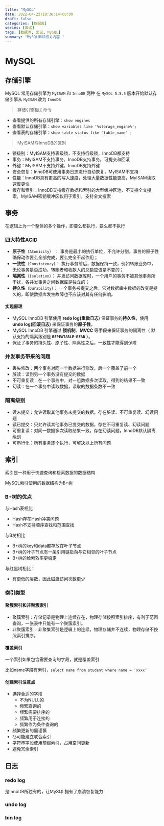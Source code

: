 ```yaml
---
title: "MySQL"
date: 2022-04-22T18:36:14+08:00
draft: false
categories: [数据库]
series: [面试]
tags: [数据库, 面试, MySQL]
summary: "MySQL面试相关内容."
---
```


# MySQL



## 存储引擎

MySQL 常用存储引擎为 `MyISAM` 和 `InnoDB` 两种
在 `MySQL 5.5.5` 版本开始默认存储引擎从 `MyISAM` 改为 `InnoDB`



> 存储引擎相关命令

- 查看提供的所有存储引擎：`show engines`
- 查看默认存储引擎：`show variables like '%storage_engine%';`
- 查看表的存储引擎：`show table status like "table_name" ;`



> MyISAM与InnoDB的区别

- 锁级别：MyISAM支持表级锁，不支持行级锁，InnoDB都支持
- 事务：MyISAM不支持事务，InnoDB支持事务，可提交和回滚
- 外键：MyISAM不支持外键，InnoDB支持外键
- 安全恢复：InnoDB可使用事务日志进行自动恢复，MyISAM不支持
- 性能：InnoDB具有更高的写入速度，处理大量数据性能更高，MyISAM读取速度更快
- 缓存和索引：InnoDB支持缓存数据和索引的大型缓冲区池，不支持全文搜索，MyISAM密钥缓冲区仅用于索引，支持全文搜索



## 事务

在逻辑上为一个整体的多个操作，即要么都执行，要么都不执行

### 四大特性ACID

- **原子性**（`Atomicity`） ： 事务是最小的执行单位，不允许分割。事务的原子性确保动作要么全部完成，要么完全不起作用；
- **一致性**（`Consistency`）： 执行事务前后，数据保持一致，例如转账业务中，无论事务是否成功，转账者和收款人的总额应该是不变的；
- **隔离性**（`Isolation`）： 并发访问数据库时，一个用户的事务不被其他事务所干扰，各并发事务之间数据库是独立的；
- **持久性**（`Durability`）： 一个事务被提交之后。它对数据库中数据的改变是持久的，即使数据库发生故障也不应该对其有任何影响。



#### 实现原理

- MySQL InnoDB 引擎使用 **redo log(重做日志)** 保证事务的**持久性**，使用 **undo log(回滚日志)** 来保证事务的**原子性**。
- MySQL InnoDB 引擎通过 **锁机制**、**MVCC** 等手段来保证事务的隔离性（ 默认支持的隔离级别是 **`REPEATABLE-READ`** ）。
- 保证了事务的持久性、原子性、隔离性之后，一致性才能得到保障



### 并发事务带来的问题

- 丢失修改：两个事务对同一个数据进行修改，后一个覆盖了前一个
- 脏读：读到另一个事务没有提交的数据
- 不可重复读：在一个事务中，对一组数据多次读取，得到的结果不一致
- 幻读：在一个事务中读取数据，读取的数据条数不一致



### 隔离级别

- 读未提交：允许读取其他事务未提交的数据，存在脏读、不可重复读、幻读问题
- 读已提交：只允许读其他事务已提交的数据，存在不可重复读、幻读问题
- 可重复读：对同一数据多次读取结果一致，存在幻读问题，InnoDB默认隔离级别
- 可串行化：所有事务逐个执行，可解决以上所有问题



## 索引

索引是一种用于快速查询和检索数据的数据结构

MySQL索引使用的数据结构为B+树

### B+树的优点

与Hash表相比

- Hash存在Hash冲突问题
- Hash不支持顺序查找和范围查找

与B树相比

- B+树的key和data都存放在叶子节点
- B+树的叶子节点有一条引用链指向与它相邻的叶子节点
- B+树的检索效率更稳定

与红黑树相比：

- 有更低的层数，因此磁盘访问次数更少



### 索引类型

#### 聚簇索引和非聚簇索引

- 聚簇索引：存储记录是物理上连续存在，物理存储按照索引排序，有利于范围查询，一张表中只能有一个聚簇索引。
- 非聚簇索引：非聚集索引是逻辑上的连续，物理存储并不连续，物理存储不按照索引排序。



#### 覆盖索引

一个索引如果包含需要查询的字段，就是覆盖索引

比如name字段有索引，`select name from student where name = ‘xxxx’`



#### 创建索引注意点

- 选择合适的字段
  - 不为NULL的
  - 频繁查询的
  - 频繁需要排序的
  - 频繁用于连接的
  - 频繁作为条件查询的
- 频繁更新的需谨慎
- 尽可能建立联合索引
- 字符串字段使用前缀索引，占用空间更新
- 避免冗余索引



## 日志

### redo log

是InnoDB所独有的，让MySQL拥有了崩溃恢复能力

### undo log



### bin log
